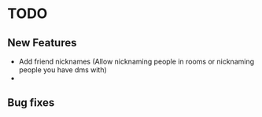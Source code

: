 # TODO

## New Features
- Add friend nicknames (Allow nicknaming people in rooms or nicknaming people you have dms with)
- 

## Bug fixes
